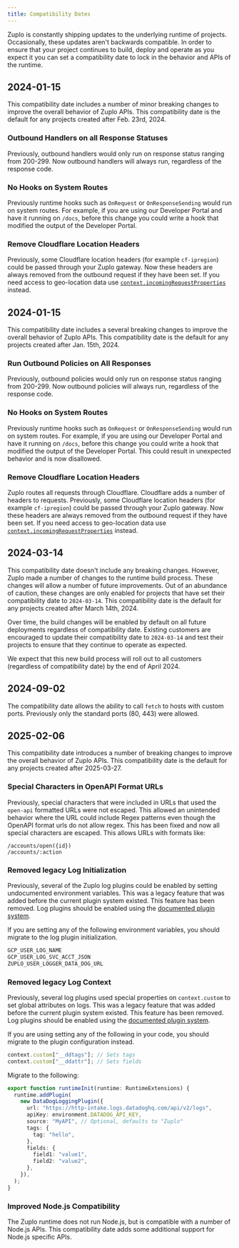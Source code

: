 ```yaml
---
title: Compatibility Dates
---
```


Zuplo is constantly shipping updates to the underlying runtime of projects.
Occasionally, these updates aren't backwards compatible. In order to ensure that
your project continues to build, deploy and operate as you expect it you can set
a compatibility date to lock in the behavior and APIs of the runtime.

## 2024-01-15

This compatibility date includes a number of minor breaking changes to improve
the overall behavior of Zuplo APIs. This compatibility date is the default for
any projects created after Feb. 23rd, 2024.

### Outbound Handlers on all Response Statuses

Previously, outbound handlers would only run on response status ranging from
200-299. Now outbound handlers will always run, regardless of the response code.

### No Hooks on System Routes

Previously runtime hooks such as `OnRequest` or `OnResponseSending` would run on
system routes. For example, if you are using our Developer Portal and have it
running on `/docs`, before this change you could write a hook that modified the
output of the Developer Portal.

### Remove Cloudflare Location Headers

Previously, some Cloudflare location headers (for example `cf-ipregion`) could
be passed through your Zuplo gateway. Now these headers are always removed from
the outbound request if they have been set. If you need access to geo-location
data use [`context.incomingRequestProperties`](./zuplo-context.md) instead.

## 2024-01-15

This compatibility date includes a several breaking changes to improve the
overall behavior of Zuplo APIs. This compatibility date is the default for any
projects created after Jan. 15th, 2024.

### Run Outbound Policies on All Responses

Previously, outbound policies would only run on response status ranging from
200-299. Now outbound policies will always run, regardless of the response code.

### No Hooks on System Routes

Previously runtime hooks such as `OnRequest` or `OnResponseSending` would run on
system routes. For example, if you are using our Developer Portal and have it
running on `/docs`, before this change you could write a hook that modified the
output of the Developer Portal. This could result in unexpected behavior and is
now disallowed.

### Remove Cloudflare Location Headers

Zuplo routes all requests through Cloudflare. Cloudflare adds a number of
headers to requests. Previously, some Cloudflare location headers (for example
`cf-ipregion`) could be passed through your Zuplo gateway. Now these headers are
always removed from the outbound request if they have been set. If you need
access to geo-location data use
[`context.incomingRequestProperties`](./zuplo-context.md) instead.

## 2024-03-14

This compatibility date doesn't include any breaking changes. However, Zuplo
made a number of changes to the runtime build process. These changes will allow
a number of future improvements. Out of an abundance of caution, these changes
are only enabled for projects that have set their compatibility date to
`2024-03-14`. This compatibility date is the default for any projects created
after March 14th, 2024.

Over time, the build changes will be enabled by default on all future
deployments regardless of compatibility date. Existing customers are encouraged
to update their compatibility date to `2024-03-14` and test their projects to
ensure that they continue to operate as expected.

We expect that this new build process will roll out to all customers (regardless
of compatibility date) by the end of April 2024.

## 2024-09-02

The compatibility date allows the ability to call `fetch` to hosts with custom
ports. Previously only the standard ports (80, 443) were allowed.

## 2025-02-06

This compatibility date introduces a number of breaking changes to improve the
overall behavior of Zuplo APIs. This compatibility date is the default for any
projects created after 2025-03-27.

### Special Characters in OpenAPI Format URLs

Previously, special characters that were included in URLs that used the
`open-api` formatted URLs were not escaped. This allowed an unintended behavior
where the URL could include Regex patterns even though the OpenAPI format urls
do not allow regex. This has been fixed and now all special characters are
escaped. This allows URLs with formats like:

```
/accounts/open({id})
/accounts/:action
```

### Removed legacy Log Initialization

Previously, several of the Zuplo log plugins could be enabled by setting
undocumented environment variables. This was a legacy feature that was added
before the current plugin system existed. This feature has been removed. Log
plugins should be enabled using the [documented plugin system](./logging.md).

If you are setting any of the following environment variables, you should
migrate to the log plugin initialization.

```txt
GCP_USER_LOG_NAME
GCP_USER_LOG_SVC_ACCT_JSON
ZUPLO_USER_LOGGER_DATA_DOG_URL
```

### Removed legacy Log Context

Previously, several log plugins used special properties on `context.custom` to
set global attributes on logs. This was a legacy feature that was added before
the current plugin system existed. This feature has been removed. Log plugins
should be enabled using the [documented plugin system](./logging.md).

If you are using setting any of the following in your code, you should migrate
to the plugin configuration instead.

```ts
context.custom["__ddtags"]; // Sets tags
context.custom["__ddattr"]; // Sets fields
```

Migrate to the following:

```ts
export function runtimeInit(runtime: RuntimeExtensions) {
  runtime.addPlugin(
    new DataDogLoggingPlugin({
      url: "https://http-intake.logs.datadoghq.com/api/v2/logs",
      apiKey: environment.DATADOG_API_KEY,
      source: "MyAPI", // Optional, defaults to "Zuplo"
      tags: {
        tag: "hello",
      },
      fields: {
        field1: "value1",
        field2: "value2",
      },
    }),
  );
}
```

### Improved Node.js Compatibility

The Zuplo runtime does not run Node.js, but is compatible with a number of
Node.js APIs. This compatibility date adds some additional support for Node.js
specific APIs.
